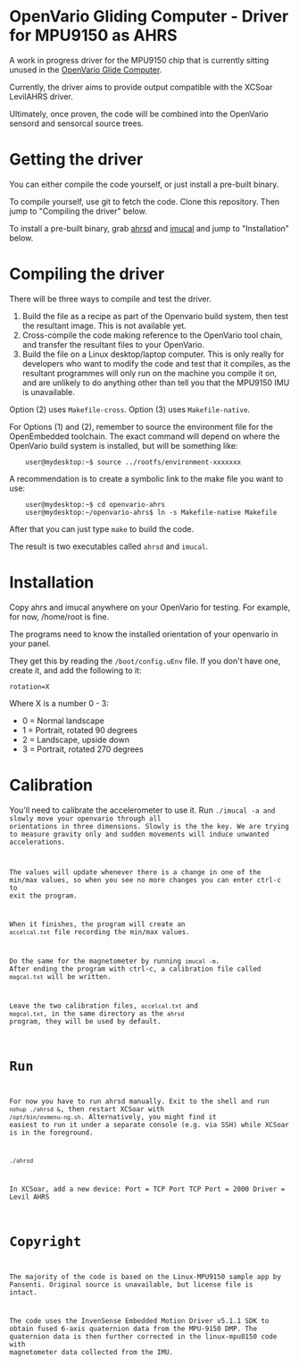 # OpenVario Gliding Computer - Driver for MPU9150 as AHRS

A work in progress driver for the MPU9150 chip that is currently sitting unused in the [OpenVario Glide Computer](http://www.openvario.org).

Currently, the driver aims to provide output compatible with the XCSoar LevilAHRS driver.


Ultimately, once proven, the code will be combined into the OpenVario sensord and sensorcal source trees.



# Getting the driver

You can either compile the code yourself, or just install a pre-built binary.

To compile yourself, use git to fetch the code. Clone this repository. Then jump to "Compiling the driver" below.

To install a pre-built binary, grab [ahrsd](http://glidist.jfwhome.com/ahrsd) and [imucal](http://glidist.jfwhome.com/imucal) and jump to "Installation" below.


# Compiling the driver

There will be three ways to compile and test the driver.

1. Build the file as a recipe as part of the Openvario build system, then test the resultant image. This is not available yet.
2. Cross-compile the code making reference to the OpenVario tool chain, and transfer the resultant files to your OpenVario.
3. Build the file on a Linux desktop/laptop computer. This is only really for developers who want to modify the code and test that it compiles, as the resultant programmes will only run on the machine you compile it on, and are unlikely to do anything other than tell you that the MPU9150 IMU is unavailable.

Option (2) uses <code>Makefile-cross</code>. Option (3) uses <code>Makefile-native</code>.

For Options (1) and (2), remember to source the environment file for the OpenEmbedded toolchain. The exact command will depend on where the OpenVario build system is installed, but will be something like:

        user@mydesktop:~$ source ../rootfs/environment-xxxxxxx

A recommendation is to create a symbolic link to the make file you want to use:

        user@mydesktop:~$ cd openvario-ahrs
        user@mydesktop:~/openvario-ahrs$ ln -s Makefile-native Makefile

After that you can just type <code>make</code> to build the code.

The result is two executables called <code>ahrsd</code> and <code>imucal</code>.


# Installation

Copy ahrs and imucal anywhere on your OpenVario for testing. For example, for now, /home/root is fine.

The programs need to know the installed orientation of your openvario in your panel. 

They get this by reading the <code>/boot/config.uEnv</code> file. If you don't have one, create it,
and add the following to it:

<code>rotation=X</code>

Where X is a number 0 - 3:
* 0 = Normal landscape
* 1 = Portrait, rotated 90 degrees
* 2 = Landscape, upside down
* 3 = Portrait, rotated 270 degrees



# Calibration

You'll need to calibrate the accelerometer to use it. 
Run <code>./imucal -a</a> and slowly move your openvario through all
orientations in three dimensions. Slowly is the the key. 
We are trying to measure gravity only and sudden movements will 
induce unwanted accelerations.

The values will update whenever there is a change in one of the min/max
values, so when you see no more changes you can enter ctrl-c to exit
the program.

When it finishes, the program will create an <code>accelcal.txt</code> file
recording the min/max values.

Do the same for the magnetometer by running <code>imucal -m</code>. After ending the program with ctrl-c, 
a calibration file called <code>magcal.txt</code>
will be written.

Leave the two calibration files, <code>accelcal.txt</code> and <code>magcal.txt</code>, in the
same directory as the <code>ahrsd</code> program, they will be used by default.


# Run

For now you have to run ahrsd manually. Exit to the shell and run <code>nohup ./ahrsd &</code>, 
then restart XCSoar with <code>/opt/bin/ovmenu-ng.sh</code>. 
Alternatively, you might find it easiest to run it under a separate console (e.g. via SSH) 
while XCSoar is in the foreground.

<code>./ahrsd</code>

In XCSoar, add a new device: 
Port = TCP Port
TCP Port = 2000
Driver = Levil AHRS


# Copyright

The majority of the code is based on the Linux-MPU9150 sample app by Pansenti. 
Original source is unavailable, but license file is intact.

The code uses the InvenSense Embedded Motion Driver v5.1.1 SDK
to obtain fused 6-axis quaternion data from the MPU-9150 DMP. The quaternion
data is then further corrected in the linux-mpu0150 code with magnetometer 
data collected from the IMU.

